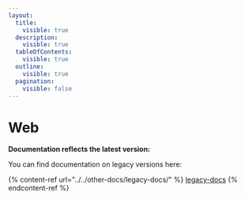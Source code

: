 ```yaml
---
layout:
  title:
    visible: true
  description:
    visible: true
  tableOfContents:
    visible: true
  outline:
    visible: true
  pagination:
    visible: false
---
```


# Web

**Documentation reflects the latest version:**&#x20;

You can find documentation on legacy versions here:

{% content-ref url="../../other-docs/legacy-docs/" %}
[legacy-docs](../../other-docs/legacy-docs/)
{% endcontent-ref %}
